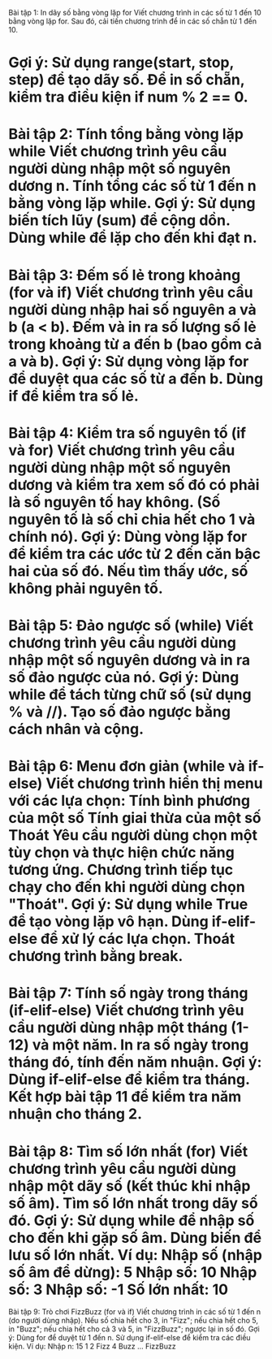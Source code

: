 Bài tập 1: In dãy số bằng vòng lặp for
Viết chương trình in các số từ 1 đến 10 bằng vòng lặp for. Sau đó, cải tiến chương trình để in các số chẵn từ 1 đến 10.

Gợi ý:
Sử dụng range(start, stop, step) để tạo dãy số.
Để in số chẵn, kiểm tra điều kiện if num % 2 == 0.
==========================================
Bài tập 2: Tính tổng bằng vòng lặp while
Viết chương trình yêu cầu người dùng nhập một số nguyên dương n. Tính tổng các số từ 1 đến n bằng vòng lặp while.
Gợi ý:
Sử dụng biến tích lũy (sum) để cộng dồn.
Dùng while để lặp cho đến khi đạt n.
==========================================
Bài tập 3: Đếm số lẻ trong khoảng (for và if)
Viết chương trình yêu cầu người dùng nhập hai số nguyên a và b (a < b). Đếm và in ra số lượng số lẻ trong khoảng từ a đến b (bao gồm cả a và b).
Gợi ý:
Sử dụng vòng lặp for để duyệt qua các số từ a đến b.
Dùng if để kiểm tra số lẻ.
==========================================
Bài tập 4: Kiểm tra số nguyên tố (if và for)
Viết chương trình yêu cầu người dùng nhập một số nguyên dương và kiểm tra xem số đó có phải là số nguyên tố hay không. (Số nguyên tố là số chỉ chia hết cho 1 và chính nó).
Gợi ý:
Dùng vòng lặp for để kiểm tra các ước từ 2 đến căn bậc hai của số đó.
Nếu tìm thấy ước, số không phải nguyên tố.
==========================================
Bài tập 5: Đảo ngược số (while)
Viết chương trình yêu cầu người dùng nhập một số nguyên dương và in ra số đảo ngược của nó.
Gợi ý:
Dùng while để tách từng chữ số (sử dụng % và //).
Tạo số đảo ngược bằng cách nhân và cộng.
==========================================
Bài tập 6: Menu đơn giản (while và if-else)
Viết chương trình hiển thị menu với các lựa chọn:
Tính bình phương của một số
Tính giai thừa của một số
Thoát Yêu cầu người dùng chọn một tùy chọn và thực hiện chức năng tương ứng. Chương trình tiếp tục chạy cho đến khi người dùng chọn "Thoát".
Gợi ý:
Sử dụng while True để tạo vòng lặp vô hạn.
Dùng if-elif-else để xử lý các lựa chọn.
Thoát chương trình bằng break.
==========================================
Bài tập 7: Tính số ngày trong tháng (if-elif-else)
Viết chương trình yêu cầu người dùng nhập một tháng (1-12) và một năm. In ra số ngày trong tháng đó, tính đến năm nhuận.
Gợi ý:
Dùng if-elif-else để kiểm tra tháng.
Kết hợp bài tập 11 để kiểm tra năm nhuận cho tháng 2.
==========================================
Bài tập 8: Tìm số lớn nhất (for)
Viết chương trình yêu cầu người dùng nhập một dãy số (kết thúc khi nhập số âm). Tìm số lớn nhất trong dãy số đó.
Gợi ý:
Sử dụng while để nhập số cho đến khi gặp số âm.
Dùng biến để lưu số lớn nhất.
Ví dụ:
Nhập số (nhập số âm để dừng): 5
Nhập số: 10
Nhập số: 3
Nhập số: -1
Số lớn nhất: 10
==========================================
Bài tập 9: Trò chơi FizzBuzz (for và if)
Viết chương trình in các số từ 1 đến n (do người dùng nhập). Nếu số chia hết cho 3, in "Fizz"; nếu chia hết cho 5, in "Buzz"; nếu chia hết cho cả 3 và 5, in "FizzBuzz"; ngược lại in số đó.
Gợi ý:
Dùng for để duyệt từ 1 đến n.
Sử dụng if-elif-else để kiểm tra các điều kiện.
Ví dụ:
Nhập n: 15
1
2
Fizz
4
Buzz
...
FizzBuzz